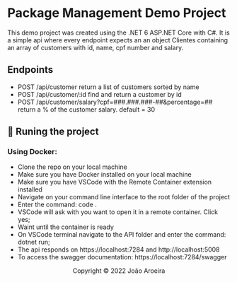 # Package Management Demo Project

This demo project was created using the .NET 6 ASP.NET Core with C#. It is a simple api where every endpoint expects an an object Clientes containing an array of customers with id, name, cpf number and salary.

## Endpoints

- POST /api/customer return a list of customers sorted by name
- POST /api/customer/:id find and return a customer by id
- POST /api/customer/salary?cpf=###.###.###-##&percentage=## return a % of the customer salary. default = 30

## 🔧 Runing the project

### Using Docker:

- Clone the repo on your local machine
- Make sure you have Docker installed on your local machine
- Make sure you have VSCode with the Remote Container extension installed
- Navigate on your command line interface to the root folder of the project
- Enter the command: code .
- VSCode will ask with you want to open it in a remote container. Click yes;
- Waint until the container is ready
- On VSCode terminal navigate to the API folder and enter the command: dotnet run;
- The api responds on https://localhost:7284 and http://localhost:5008
- To access the swagger documentation: https://localhost:7284/swagger


<p align="center">Copyright © 2022 João Aroeira</p>
